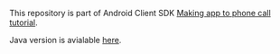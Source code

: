 This repository is part of Android Client SDK [Making app to phone call tutorial](https://developer.nexmo.com/client-sdk/tutorials/app-to-phone/introduction/kotlin).

Java version is avialable [here](https://github.com/nexmo-community/client-sdk-android-tutorial-voice-app-to-phone-java).

